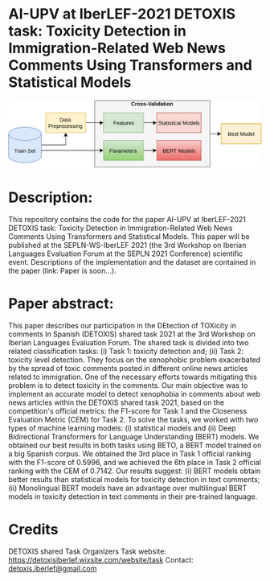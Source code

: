 # AI-UPV at IberLEF-2021 DETOXIS task: Toxicity Detection in Immigration-Related Web News Comments Using Transformers and Statistical Models

![ScreenShot](General_cross-validation_diagram.png)

# Description:
This repository contains the code for the paper AI-UPV at IberLEF-2021 DETOXIS task: Toxicity Detection in Immigration-Related Web News Comments Using Transformers and Statistical Models. This paper will be published at the SEPLN-WS-IberLEF 2021 (the 3rd Workshop on Iberian Languages Evaluation Forum at the SEPLN 2021 Conference) scientific event. Descriptions of the implementation and the dataset are contained in the paper (link: Paper is soon...).

# Paper abstract:
This paper describes our participation in the DEtection of TOXicity in comments In Spanish (DETOXIS) shared task 2021 at the 3rd Workshop on Iberian Languages Evaluation Forum. The shared task is divided into two related classification tasks: (i) Task 1: toxicity detection and; (ii) Task 2: toxicity level detection. They focus on the xenophobic problem exacerbated by the spread of toxic comments posted in different online news articles related to immigration. One of the necessary efforts towards mitigating this problem is to detect toxicity in the comments. Our main objective was to implement an accurate model to detect xenophobia in comments about web news articles within the DETOXIS shared task 2021, based on the competition's official metrics: the F1-score for Task 1 and the Closeness Evaluation Metric (CEM) for Task 2. To solve the tasks, we worked with two types of machine learning models: (i) statistical models and (ii) Deep Bidirectional Transformers for Language Understanding (BERT) models. We obtained our best results in both tasks using BETO, a BERT model trained on a big Spanish corpus. We obtained the 3rd place in Task 1 official ranking with the F1-score of 0.5996, and we achieved the 6th place in Task 2 official ranking with the CEM of 0.7142. Our results suggest: (i) BERT models obtain better results than statistical models for toxicity detection in text comments; (ii) Monolingual BERT models have an advantage over multilingual BERT models in toxicity detection in text comments in their pre-trained language.

  

# Credits
DETOXIS shared Task Organizers
Task website: https://detoxisiberlef.wixsite.com/website/task
Contact: detoxis.iberlef@gmail.com
<!--stackedit_data:
eyJoaXN0b3J5IjpbLTUyMzUyNDU3MCw5MTI2NDQzMzUsLTE4MT
I0ODgzOTMsLTEzNjQwNzEyODQsNTEzMjY4MjU1LC0xNjM3ODE4
NDM5LDc5MDA4ODQ0MiwtMjA5NjIzMTg5Nl19
-->